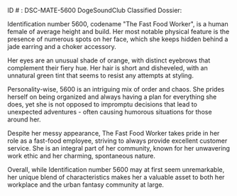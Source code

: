 ID # : DSC-MATE-5600
DogeSoundClub Classified Dossier:

Identification number 5600, codename "The Fast Food Worker", is a human female of average height and build. Her most notable physical feature is the presence of numerous spots on her face, which she keeps hidden behind a jade earring and a choker accessory.

Her eyes are an unusual shade of orange, with distinct eyebrows that complement their fiery hue. Her hair is short and disheveled, with an unnatural green tint that seems to resist any attempts at styling.

Personality-wise, 5600 is an intriguing mix of order and chaos. She prides herself on being organized and always having a plan for everything she does, yet she is not opposed to impromptu decisions that lead to unexpected adventures - often causing humorous situations for those around her.

Despite her messy appearance, The Fast Food Worker takes pride in her role as a fast-food employee, striving to always provide excellent customer service. She is an integral part of her community, known for her unwavering work ethic and her charming, spontaneous nature.

Overall, while Identification number 5600 may at first seem unremarkable, her unique blend of characteristics makes her a valuable asset to both her workplace and the urban fantasy community at large.